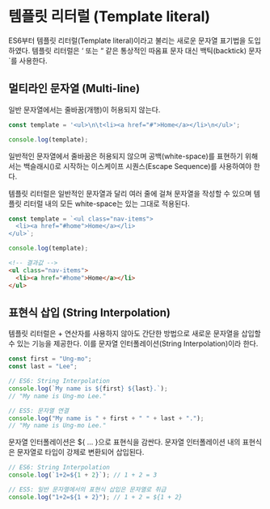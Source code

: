# 템플릿 리터럴 (Template literal)

ES6부터 템플릿 리터럴(Template literal)이라고 불리는 새로운 문자열 표기법을 도입하였다. 템플릿 리터럴은 ‘ 또는 “ 같은 통상적인 따옴표 문자 대신 백틱(backtick) 문자 `를 사용한다.


## 멀티라인 문자열 (Multi-line)

일반 문자열에서는 줄바꿈(개행)이 허용되지 않는다.

```js
const template = '<ul>\n\t<li><a href="#">Home</a></li>\n</ul>';

console.log(template);
```

일반적인 문자열에서 줄바꿈은 허용되지 않으며 공백(white-space)를 표현하기 위해서는 백슬래시(\)로 시작하는 이스케이프 시퀀스(Escape Sequence)를 사용하여야 한다.

템플릿 리터럴은 일반적인 문자열과 달리 여러 줄에 걸쳐 문자열을 작성할 수 있으며 템플릿 리터럴 내의 모든 white-space는 있는 그대로 적용된다.

```js
const template = `<ul class="nav-items">
  <li><a href="#home">Home</a></li>
</ul>`;

console.log(template);
```

```html
<!-- 결과값 -->
<ul class="nav-items">
  <li><a href="#home">Home</a></li>
</ul>
```


## 표현식 삽입 (String Interpolation)

템플릿 리터럴은 + 연산자를 사용하지 않아도 간단한 방법으로 새로운 문자열을 삽입할 수 있는 기능을 제공한다. 이를 문자열 인터폴레이션(String Interpolation)이라 한다.

```js
const first = "Ung-mo";
const last = "Lee";

// ES6: String Interpolation
console.log(`My name is ${first} ${last}.`);
// "My name is Ung-mo Lee."

// ES5: 문자열 연결
console.log("My name is " + first + " " + last + ".");
// "My name is Ung-mo Lee."
```

문자열 인터폴레이션은 ${ … }으로 표현식을 감싼다. 문자열 인터폴레이션 내의 표현식은 문자열로 타입이 강제로 변환되어 삽입된다.

```js
// ES6: String Interpolation
console.log(`1+2=${1 + 2}`); // 1 + 2 = 3

// ES5: 일반 문자열에서의 표현식 삽입은 문자열로 취급
console.log("1+2=${1 + 2}"); // 1 + 2 = ${1 + 2}
```
